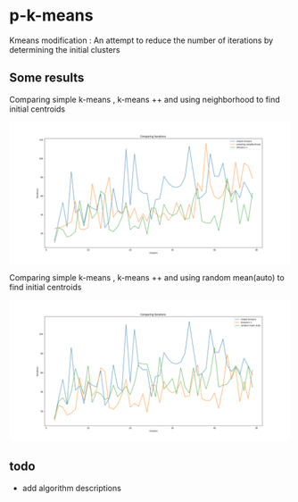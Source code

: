 # p-k-means
Kmeans modification : An attempt to reduce the number of iterations by determining the initial clusters

## Some results
Comparing simple k-means , k-means ++ and using neighborhood to find initial centroids

![Result0](https://github.com/MohammadDevelop/p-k-means/blob/main/Figure_1.png?raw=true "Result0")


Comparing simple k-means , k-means ++ and using random mean(auto) to find initial centroids

![Result1](https://github.com/MohammadDevelop/p-k-means/blob/main/simple_plusplus_auto.png?raw=true "Result1")


## todo
- add algorithm descriptions
